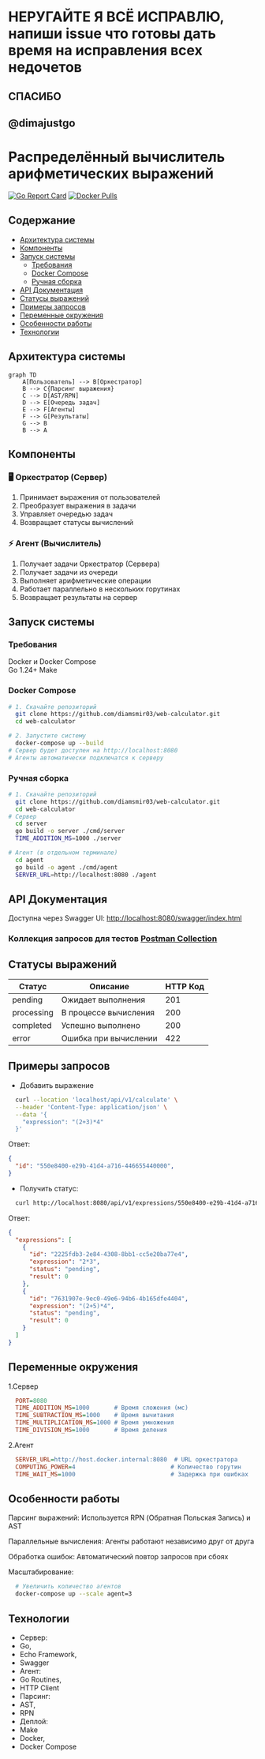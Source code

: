 # НЕРУГАЙТЕ Я ВСЁ ИСПРАВЛЮ, напиши issue что готовы дать время на исправления всех недочетов

## СПАСИБО

## @dimajustgo  

# Распределённый вычислитель арифметических выражений

[![Go Report Card](https://goreportcard.com/badge/github.com/dimasmir03/web-calculator)](https://goreportcard.com/report/github.com/diamsmir03/web-calculator)
[![Docker Pulls](https://img.shields.io/docker/pulls/dimasmir/calc-server)](https://hub.docker.com/r/dimasmir/calc-server)

## Содержание

- [Архитектура системы](#архитектура-системы)
- [Компоненты](#компоненты)
- [Запуск системы](#запуск-системы)
  - [Требования](#требования)
  - [Docker Compose](#docker-compose)
  - [Ручная сборка](#ручная-сборка)
- [API Документация](#api-документация)
- [Статусы выражений](#статусы-выражений)
- [Примеры запросов](#примеры-запросов)
- [Переменные окружения](#переменные-окружения)
- [Особенности работы](#особенности-работы)
- [Технологии](#технологии)

## Архитектура системы

```mermaid
graph TD
    A[Пользователь] --> B[Оркестратор]
    B --> C{Парсинг выражения}
    C --> D[AST/RPN]
    D --> E[Очередь задач]
    E --> F[Агенты]
    F --> G[Результаты]
    G --> B
    B --> A
```

## Компоненты

### 🖥 Оркестратор (Сервер)

1. Принимает выражения от пользователей
2. Преобразует выражения в задачи
3. Управляет очередью задач
4. Возвращает статусы вычислений

### ⚡ Агент (Вычислитель)

1. Получает задачи Оркестратор (Сервера)
2. Получает задачи из очереди
3. Выполняет арифметические операции
4. Работает параллельно в нескольких горутинах
5. Возвращает результаты на сервер

## Запуск системы

### Требования

Docker и Docker Compose  
Go 1.24+
Make

### Docker Compose

```bash
# 1. Скачайте репозиторий
  git clone https://github.com/diamsmir03/web-calculator.git
  cd web-calculator

# 2. Запустите систему
  docker-compose up --build
# Сервер будет доступен на http://localhost:8080
# Агенты автоматически подключатся к серверу
```

### Ручная сборка

```bash
# 1. Скачайте репозиторий
  git clone https://github.com/diamsmir03/web-calculator.git
  cd web-calculator
# Сервер
  cd server
  go build -o server ./cmd/server
  TIME_ADDITION_MS=1000 ./server

# Агент (в отдельном терминале)
  cd agent
  go build -o agent ./cmd/agent
  SERVER_URL=http://localhost:8080 ./agent
```

## API Документация

Доступна через Swagger UI:
<http://localhost:8080/swagger/index.html>

### Коллекция запросов для тестов [Postman Collection](https://app.getpostman.com/join-team?invite_code=9cac2ae36844ef092a1cdc71606cb988f42f99edaf7d3ff684768b7782fee6eb)

## Статусы выражений

| Статус     | Описание              | HTTP Код |
|------------|-----------------------|----------|
| pending    | Ожидает выполнения    | 201      |
| processing | В процессе вычисления | 200      |
| completed  | Успешно выполнено     | 200      |
| error      | Ошибка при вычислении | 422      |

## Примеры запросов

- Добавить выражение

```bash
  curl --location 'localhost/api/v1/calculate' \
  --header 'Content-Type: application/json' \
  --data '{
    "expression": "(2+3)*4"
  }'
```

Ответ:

```json
{
  "id": "550e8400-e29b-41d4-a716-446655440000",
}
```

- Получить статус:

```bash
  curl http://localhost:8080/api/v1/expressions/550e8400-e29b-41d4-a716-446655440000
```

Ответ:

```json
{
  "expressions": [
    {
      "id": "2225fdb3-2e84-4308-8bb1-cc5e20ba77e4",
      "expression": "2*3",
      "status": "pending",
      "result": 0
    },
    {
      "id": "7631907e-9ec0-49e6-94b6-4b165dfe4404",
      "expression": "(2+5)*4",
      "status": "pending",
      "result": 0
    }
  ]
}
```

## Переменные окружения

  1.Сервер

```ini
  PORT=8080
  TIME_ADDITION_MS=1000       # Время сложения (мс)
  TIME_SUBTRACTION_MS=1000    # Время вычитания
  TIME_MULTIPLICATION_MS=1000 # Время умножения
  TIME_DIVISION_MS=1000       # Время деления
```

  2.Агент

```ini
  SERVER_URL=http://host.docker.internal:8080  # URL оркестратора
  COMPUTING_POWER=4                           # Количество горутин
  TIME_WAIT_MS=1000                           # Задержка при ошибках
```

## Особенности работы

Парсинг выражений: Используется RPN (Обратная Польская Запись) и AST

Параллельные вычисления: Агенты работают независимо друг от друга

Обработка ошибок: Автоматический повтор запросов при сбоях

Масштабирование:

```bash
  # Увеличить количество агентов
  docker-compose up --scale agent=3
```

## Технологии

- Сервер:
- Go,
- Echo Framework,
- Swagger
- Агент:
- Go Routines,
- HTTP Client
- Парсинг:
- AST,
- RPN
- Деплой:
- Make
- Docker,
- Docker Compose
